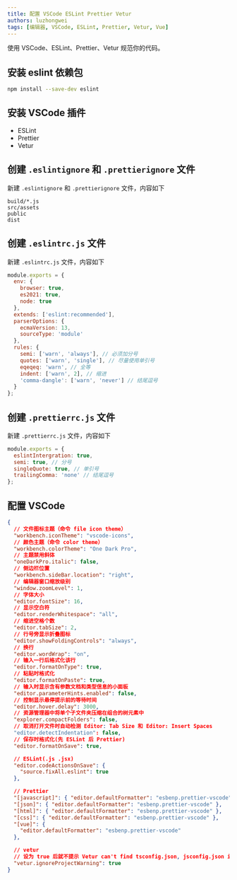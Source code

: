 ```yaml
---
title: 配置 VSCode ESLint Prettier Vetur
authors: luzhongwei
tags: [编辑器, VSCode, ESLint, Prettier, Vetur, Vue]
---
```


使用 VSCode、ESLint、Prettier、Vetur 规范你的代码。

<!--truncate-->

## 安装 eslint 依赖包

```bash
npm install --save-dev eslint
```

## 安装 VSCode 插件

- ESLint
- Prettier
- Vetur

## 创建 `.eslintignore` 和 `.prettierignore` 文件

新建 `.eslintignore` 和 `.prettierignore` 文件，内容如下

```
build/*.js
src/assets
public
dist

```

## 创建 `.eslintrc.js` 文件

新建 `.eslintrc.js` 文件，内容如下

```js
module.exports = {
  env: {
    browser: true,
    es2021: true,
    node: true
  },
  extends: ['eslint:recommended'],
  parserOptions: {
    ecmaVersion: 13,
    sourceType: 'module'
  },
  rules: {
    semi: ['warn', 'always'], // 必须加分号
    quotes: ['warn', 'single'], // 尽量使用单引号
    eqeqeq: 'warn', // 全等
    indent: ['warn', 2], // 缩进
    'comma-dangle': ['warn', 'never'] // 结尾逗号
  }
};
```

## 创建 `.prettierrc.js` 文件

新建 `.prettierrc.js` 文件，内容如下

```js
module.exports = {
  eslintIntergration: true,
  semi: true, // 分号
  singleQuote: true, // 单引号
  trailingComma: 'none' // 结尾逗号
};
```

## 配置 VSCode

```json
{
  // 文件图标主题（命令 file icon theme）
  "workbench.iconTheme": "vscode-icons",
  // 颜色主题（命令 color theme）
  "workbench.colorTheme": "One Dark Pro",
  // 主题禁用斜体
  "oneDarkPro.italic": false,
  // 侧边栏位置
  "workbench.sideBar.location": "right",
  // 编辑器窗口缩放级别
  "window.zoomLevel": 1,
  // 字体大小
  "editor.fontSize": 16,
  // 显示空白符
  "editor.renderWhitespace": "all",
  // 缩进空格个数
  "editor.tabSize": 2,
  // 行号旁显示折叠图标
  "editor.showFoldingControls": "always",
  // 换行
  "editor.wordWrap": "on",
  // 输入一行后格式化该行
  "editor.formatOnType": true,
  // 粘贴时格式化
  "editor.formatOnPaste": true,
  // 输入时显示含有参数文档和类型信息的小面板
  "editor.parameterHints.enabled": false,
  // 控制显示悬停提示前的等待时间
  "editor.hover.delay": 3000,
  // 资源管理器中将单个子文件夹压缩在组合的树元素中
  "explorer.compactFolders": false,
  // 取消打开文件时自动检测 Editor: Tab Size 和 Editor: Insert Spaces
  "editor.detectIndentation": false,
  // 保存时格式化(先 ESLint 后 Prettier)
  "editor.formatOnSave": true,

  // ESLint(.js .jsx)
  "editor.codeActionsOnSave": {
    "source.fixAll.eslint": true
  },

  // Prettier
  "[javascript]": { "editor.defaultFormatter": "esbenp.prettier-vscode" },
  "[json]": { "editor.defaultFormatter": "esbenp.prettier-vscode" },
  "[html]": { "editor.defaultFormatter": "esbenp.prettier-vscode" },
  "[css]": { "editor.defaultFormatter": "esbenp.prettier-vscode" },
  "[vue]": {
    "editor.defaultFormatter": "esbenp.prettier-vscode"
  },

  // vetur
  // 设为 true 后就不提示 Vetur can't find tsconfig.json, jsconfig.json in /xxxx/xxxxxx. 了
  "vetur.ignoreProjectWarning": true
}
```
